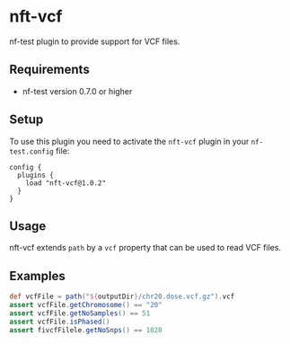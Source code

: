 # nft-vcf

nf-test plugin to provide support for VCF files.

## Requirements

- nf-test version 0.7.0 or higher

## Setup

To use this plugin you need to activate the `nft-vcf` plugin in your `nf-test.config` file:

```
config {
  plugins {
    load "nft-vcf@1.0.2"
  }
}
```

## Usage

nft-vcf extends `path` by a `vcf` property that can be used to read VCF files.


## Examples

```groovy
def vcfFile = path("${outputDir}/chr20.dose.vcf.gz").vcf
assert vcfFile.getChromosome() == "20"
assert vcfFile.getNoSamples() == 51
assert vcfFile.isPhased()
assert fivcfFilele.getNoSnps() == 1020
```
